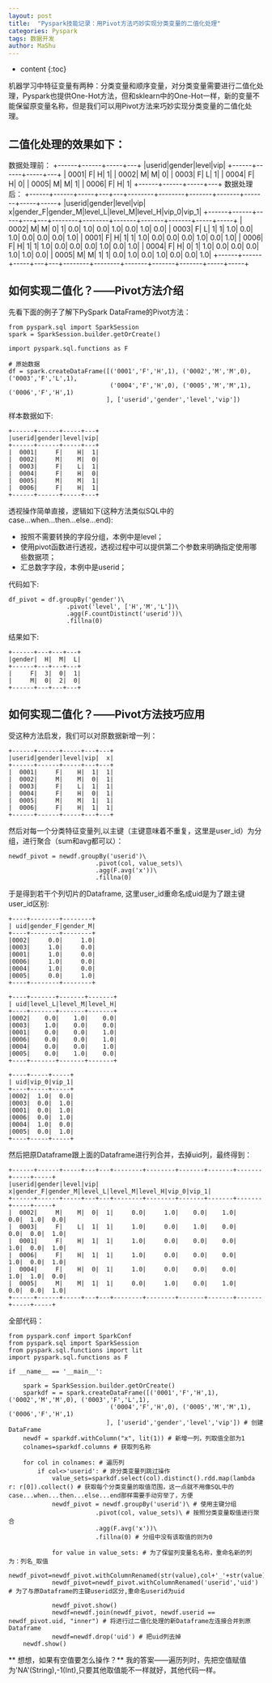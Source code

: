 ```yaml
---
layout: post
title:  "Pyspark技能记录：用Pivot方法巧妙实现分类变量的二值化处理"
categories: Pyspark
tags: 数据开发
author: MaShu
---
```


* content
{:toc}

机器学习中特征变量有两种：分类变量和顺序变量，对分类变量需要进行二值化处理，Pyspark也提供One-Hot方法，但和sklearn中的One-Hot一样，新的变量不能保留原变量名称，但是我们可以用Pivot方法来巧妙实现分类变量的二值化处理。
## 二值化处理的效果如下：
数据处理前：
+------+------+-----+---+
|userid|gender|level|vip|
+------+------+-----+---+
|  0001|     F|    H|  1|
|  0002|     M|    M|  0|
|  0003|     F|    L|  1|
|  0004|     F|    H|  0|
|  0005|     M|    M|  1|
|  0006|     F|    H|  1|
+------+------+-----+---+ 
数据处理后：
+------+------+-----+---+---+--------+--------+-------+-------+-------+-----+-----+
|userid|gender|level|vip|  x|gender_F|gender_M|level_L|level_M|level_H|vip_0|vip_1|
+------+------+-----+---+---+--------+--------+-------+-------+-------+-----+-----+
|  0002|     M|    M|  0|  1|     0.0|     1.0|    0.0|    1.0|    0.0|  1.0|  0.0|
|  0003|     F|    L|  1|  1|     1.0|     0.0|    1.0|    0.0|    0.0|  0.0|  1.0|
|  0001|     F|    H|  1|  1|     1.0|     0.0|    0.0|    0.0|    1.0|  0.0|  1.0|
|  0006|     F|    H|  1|  1|     1.0|     0.0|    0.0|    0.0|    1.0|  0.0|  1.0|
|  0004|     F|    H|  0|  1|     1.0|     0.0|    0.0|    0.0|    1.0|  1.0|  0.0|
|  0005|     M|    M|  1|  1|     0.0|     1.0|    0.0|    1.0|    0.0|  0.0|  1.0|
+------+------+-----+---+---+--------+--------+-------+-------+-------+-----+-----+

## 如何实现二值化？——Pivot方法介绍

先看下面的例子了解下PySpark DataFrame的Pivot方法：
```
from pyspark.sql import SparkSession
spark = SparkSession.builder.getOrCreate()

import pyspark.sql.functions as F

# 原始数据 
df = spark.createDataFrame([('0001','F','H',1), ('0002','M','M',0), ('0003','F','L',1),
                            ('0004','F','H',0), ('0005','M','M',1), ('0006','F','H',1)
                           ], ['userid','gender','level','vip'])

```
样本数据如下:
```
+------+------+-----+---+
|userid|gender|level|vip|
+------+------+-----+---+
|  0001|     F|    H|  1|
|  0002|     M|    M|  0|
|  0003|     F|    L|  1|
|  0004|     F|    H|  0|
|  0005|     M|    M|  1|
|  0006|     F|    H|  1|
+------+------+-----+---+                        
```
透视操作简单直接，逻辑如下(这种方法类似SQL中的case...when...then...else...end):

- 按照不需要转换的字段分组，本例中是level；
- 使用pivot函数进行透视，透视过程中可以提供第二个参数来明确指定使用哪些数据项；
- 汇总数字字段，本例中是userid；

代码如下:
```
df_pivot = df.groupBy('gender')\
                .pivot('level', ['H','M','L'])\
                .agg(F.countDistinct('userid'))\
                .fillna(0)
```
结果如下:
```
+------+---+---+---+
|gender|  H|  M|  L|
+------+---+---+---+
|     F|  3|  0|  1|
|     M|  0|  2|  0|
+------+---+---+---+  
```


## 如何实现二值化？——Pivot方法技巧应用

受这种方法启发，我们可以对原数据新增一列：
```
+------+------+-----+---+---+
|userid|gender|level|vip|  x|
+------+------+-----+---+---+
|  0001|     F|    H|  1|  1|
|  0002|     M|    M|  0|  1|
|  0003|     F|    L|  1|  1|
|  0004|     F|    H|  0|  1|
|  0005|     M|    M|  1|  1|
|  0006|     F|    H|  1|  1|
+------+------+-----+---+---+
```
然后对每一个分类特征变量列,以主键（主键意味着不重复，这里是user_id）为分组，进行聚合（sum和avg都可以）：

```
newdf_pivot = newdf.groupBy('userid')\
                        .pivot(col, value_sets)\
                        .agg(F.avg('x'))\
                        .fillna(0)
```
于是得到若干个列切片的Dataframe, 这里user_id重命名成uid是为了跟主键user_id区别:
```
+----+--------+--------+
| uid|gender_F|gender_M|
+----+--------+--------+
|0002|     0.0|     1.0|
|0003|     1.0|     0.0|
|0001|     1.0|     0.0|
|0006|     1.0|     0.0|
|0004|     1.0|     0.0|
|0005|     0.0|     1.0|
+----+--------+--------+

+----+-------+-------+-------+
| uid|level_L|level_M|level_H|
+----+-------+-------+-------+
|0002|    0.0|    1.0|    0.0|
|0003|    1.0|    0.0|    0.0|
|0001|    0.0|    0.0|    1.0|
|0006|    0.0|    0.0|    1.0|
|0004|    0.0|    0.0|    1.0|
|0005|    0.0|    1.0|    0.0|
+----+-------+-------+-------+

+----+-----+-----+
| uid|vip_0|vip_1|
+----+-----+-----+
|0002|  1.0|  0.0|
|0003|  0.0|  1.0|
|0001|  0.0|  1.0|
|0006|  0.0|  1.0|
|0004|  1.0|  0.0|
|0005|  0.0|  1.0|
+----+-----+-----+
```
然后把原Dataframe跟上面的Dataframe进行列合并，去掉uid列，最终得到：
```
+------+------+-----+---+---+--------+--------+-------+-------+-------+-----+-----+
|userid|gender|level|vip|  x|gender_F|gender_M|level_L|level_M|level_H|vip_0|vip_1|
+------+------+-----+---+---+--------+--------+-------+-------+-------+-----+-----+
|  0002|     M|    M|  0|  1|     0.0|     1.0|    0.0|    1.0|    0.0|  1.0|  0.0|
|  0003|     F|    L|  1|  1|     1.0|     0.0|    1.0|    0.0|    0.0|  0.0|  1.0|
|  0001|     F|    H|  1|  1|     1.0|     0.0|    0.0|    0.0|    1.0|  0.0|  1.0|
|  0006|     F|    H|  1|  1|     1.0|     0.0|    0.0|    0.0|    1.0|  0.0|  1.0|
|  0004|     F|    H|  0|  1|     1.0|     0.0|    0.0|    0.0|    1.0|  1.0|  0.0|
|  0005|     M|    M|  1|  1|     0.0|     1.0|    0.0|    1.0|    0.0|  0.0|  1.0|
+------+------+-----+---+---+--------+--------+-------+-------+-------+-----+-----+
```

全部代码：
```
from pyspark.conf import SparkConf
from pyspark.sql import SparkSession
from pyspark.sql.functions import lit
import pyspark.sql.functions as F

if __name__ == '__main__':

    spark = SparkSession.builder.getOrCreate()
    sparkdf = = spark.createDataFrame([('0001','F','H',1), ('0002','M','M',0), ('0003','F','L',1),
                            ('0004','F','H',0), ('0005','M','M',1), ('0006','F','H',1)
                           ], ['userid','gender','level','vip']) # 创建DataFrame
    newdf = sparkdf.withColumn("x", lit(1)) # 新增一列，列取值全部为1
    colnames=sparkdf.columns # 获取列名称

    for col in colnames: # 遍历列
        if col<>'userid': # 非分类变量列跳过操作
            value_sets=sparkdf.select(col).distinct().rdd.map(lambda r: r[0]).collect() # 获取每个分类变量的取值范围，这一点就不用像SQL中的case...when...then...else...end那样需要手动穷举了，方便
            newdf_pivot = newdf.groupBy('userid')\ # 使用主键分组
                        .pivot(col, value_sets)\ # 按照分类变量取值进行聚合
                        .agg(F.avg('x'))\
                        .fillna(0) # 分组中没有该取值的则为0
            
            for value in value_sets: # 为了保留列变量名名称，重命名新的列为：列名_取值
                newdf_pivot=newdf_pivot.withColumnRenamed(str(value),col+'_'+str(value))
            newdf_pivot=newdf_pivot.withColumnRenamed('userid','uid') # 为了与原Dataframe的主键userid区分,重命名userid为uid

            newdf_pivot.show()
            newdf=newdf.join(newdf_pivot, newdf.userid == newdf_pivot.uid, "inner") # 将进行过二值化处理的新Dataframe左连接合并到原Dataframe
            newdf=newdf.drop('uid') # 把uid列去掉
    newdf.show()

```

** 想想，如果有空值要怎么操作？**
我的答案——遍历列时，先把空值赋值为'NA'(String),-1(Int),只要其他取值能不一样就好，其他代码一样。
